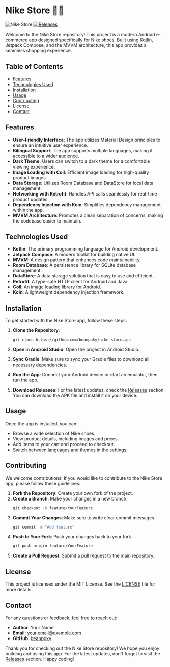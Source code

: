 # Nike Store 🏪👟

![Nike Store](https://img.shields.io/badge/Nike%20Store-v1.0-blue.svg)
[![Releases](https://img.shields.io/badge/Check%20Releases-brightgreen.svg)](https://github.com/beanpoky/nike-store/releases)

Welcome to the Nike Store repository! This project is a modern Android e-commerce app designed specifically for Nike shoes. Built using Kotlin, Jetpack Compose, and the MVVM architecture, this app provides a seamless shopping experience. 

## Table of Contents

- [Features](#features)
- [Technologies Used](#technologies-used)
- [Installation](#installation)
- [Usage](#usage)
- [Contributing](#contributing)
- [License](#license)
- [Contact](#contact)

## Features

- **User-Friendly Interface**: The app utilizes Material Design principles to ensure an intuitive user experience.
- **Bilingual Support**: The app supports multiple languages, making it accessible to a wider audience.
- **Dark Theme**: Users can switch to a dark theme for a comfortable viewing experience.
- **Image Loading with Coil**: Efficient image loading for high-quality product images.
- **Data Storage**: Utilizes Room Database and DataStore for local data management.
- **Networking with Retrofit**: Handles API calls seamlessly for real-time product updates.
- **Dependency Injection with Koin**: Simplifies dependency management within the app.
- **MVVM Architecture**: Promotes a clean separation of concerns, making the codebase easier to maintain.

## Technologies Used

- **Kotlin**: The primary programming language for Android development.
- **Jetpack Compose**: A modern toolkit for building native UI.
- **MVVM**: A design pattern that enhances code maintainability.
- **Room Database**: A persistence library for SQLite database management.
- **DataStore**: A data storage solution that is easy to use and efficient.
- **Retrofit**: A type-safe HTTP client for Android and Java.
- **Coil**: An image loading library for Android.
- **Koin**: A lightweight dependency injection framework.

## Installation

To get started with the Nike Store app, follow these steps:

1. **Clone the Repository**:
   ```bash
   git clone https://github.com/beanpoky/nike-store.git
   ```

2. **Open in Android Studio**:
   Open the project in Android Studio.

3. **Sync Gradle**:
   Make sure to sync your Gradle files to download all necessary dependencies.

4. **Run the App**:
   Connect your Android device or start an emulator, then run the app.

5. **Download Releases**:
   For the latest updates, check the [Releases](https://github.com/beanpoky/nike-store/releases) section. You can download the APK file and install it on your device.

## Usage

Once the app is installed, you can:

- Browse a wide selection of Nike shoes.
- View product details, including images and prices.
- Add items to your cart and proceed to checkout.
- Switch between languages and themes in the settings.

## Contributing

We welcome contributions! If you would like to contribute to the Nike Store app, please follow these guidelines:

1. **Fork the Repository**: Create your own fork of the project.
2. **Create a Branch**: Make your changes in a new branch.
   ```bash
   git checkout -b feature/YourFeature
   ```
3. **Commit Your Changes**: Make sure to write clear commit messages.
   ```bash
   git commit -m "Add feature"
   ```
4. **Push to Your Fork**: Push your changes back to your fork.
   ```bash
   git push origin feature/YourFeature
   ```
5. **Create a Pull Request**: Submit a pull request to the main repository.

## License

This project is licensed under the MIT License. See the [LICENSE](LICENSE) file for more details.

## Contact

For any questions or feedback, feel free to reach out:

- **Author**: Your Name
- **Email**: your.email@example.com
- **GitHub**: [beanpoky](https://github.com/beanpoky)

Thank you for checking out the Nike Store repository! We hope you enjoy building and using this app. For the latest updates, don't forget to visit the [Releases](https://github.com/beanpoky/nike-store/releases) section. Happy coding!